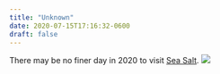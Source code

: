 ```yaml
---
title: "Unknown"
date: 2020-07-15T17:16:32-0600
draft: false
---
```


There may be no finer day in 2020 to visit [Sea Salt](https://www.seasaltmpls.com).
![](/images/2020/0e6b90b975.jpg)
